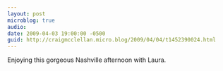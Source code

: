 ```yaml
---
layout: post
microblog: true
audio: 
date: 2009-04-03 19:00:00 -0500
guid: http://craigmcclellan.micro.blog/2009/04/04/t1452390024.html
---
```

Enjoying this gorgeous Nashville afternoon with Laura.
